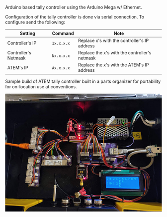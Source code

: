Arduino based tally controller using the Arduino Mega w/ Ethernet.

Configuration of the tally controller is done via serial connection.  To configure send the following:

|Setting|Command|Note|
|---|---|---|
|Controller's IP|`Ix.x.x.x`|Replace x's with the controller's IP address|
|Controller's Netmask|`Nx.x.x.x`|Replace the x's with the controller's netmask|
|ATEM's IP|`Ax.x.x.x`|Replace the x's with the ATEM's IP address|

Sample build of ATEM tally controller built in a parts organizer for portability for on-location use at conventions.

![ATEM Tally Controller](tally-controller.jpg)
